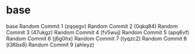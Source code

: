 # base
base
Random Commit 1 (zqoegv)
Random Commit 2 (0qkq84)
Random Commit 3 (47ukgz)
Random Commit 4 (fv5wuj)
Random Commit 5 (apq6vf)
Random Commit 6 (j6g0hx)
Random Commit 7 (tyqzc2)
Random Commit 8 (t36bs8)
Random Commit 9 (ahleyz)
